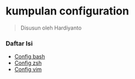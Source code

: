 # kumpulan configuration 
> Disusun oleh Hardiyanto

### Daftar Isi
* [Config bash](https://gitlab.com/dwiHard/LinuxAdministration/-/blob/master/LinuxConfigBackup/.bashrc)
* [Config zsh](https://gitlab.com/dwiHard/LinuxAdministration/-/blob/master/LinuxConfigBackup/zshrc)
* [Config vim](https://gitlab.com/dwiHard/LinuxAdministration/-/blob/master/vim/.vimrc)
